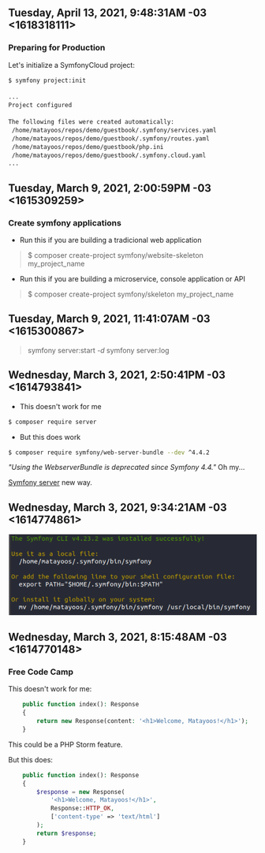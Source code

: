 ## Tuesday, April 13, 2021, 9:48:31AM -03 <1618318111>

### Preparing for Production

Let's initialize a SymfonyCloud project:

```bash
$ symfony project:init

...
Project configured

The following files were created automatically:
 /home/matayoos/repos/demo/guestbook/.symfony/services.yaml
 /home/matayoos/repos/demo/guestbook/.symfony/routes.yaml
 /home/matayoos/repos/demo/guestbook/php.ini
 /home/matayoos/repos/demo/guestbook/.symfony.cloud.yaml
...
```

## Tuesday, March 9, 2021, 2:00:59PM -03 <1615309259>

### Create symfony applications

- Run this if you are building a tradicional web application

> $ composer create-project symfony/website-skeleton my_project_name

- Run this if you are building a microservice, console application or API

> $ composer create-project symfony/skeleton my_project_name 


## Tuesday, March 9, 2021, 11:41:07AM -03 <1615300867>

> symfony server:start *-d*
> symfony server:log

## Wednesday, March 3, 2021, 2:50:41PM -03 <1614793841>

- This doesn't work for me

```bash
$ composer require server
```

- But this does work

```bash
$ composer require symfony/web-server-bundle --dev ^4.4.2
```

*"Using the WebserverBundle is deprecated since Symfony 4.4."* Oh my...

[Symfony server](https://symfony.com/doc/4.4/setup/symfony_server.html) new
way.

## Wednesday, March 3, 2021, 9:34:21AM -03 <1614774861>

![Symfony taugh me how do I execute(?) a script](imgs/symfonyCLIScript.png)

## Wednesday, March 3, 2021, 8:15:48AM -03 <1614770148>

### Free Code Camp

This doesn't work for me:

```php
    public function index(): Response
    {
        return new Response(content: '<h1>Welcome, Matayoos!</h1>');
    }
```
This could be a PHP Storm feature.

But this does:

```php
    public function index(): Response
    {
        $response = new Response(
            '<h1>Welcome, Matayoos!</h1>',
            Response::HTTP_OK,
            ['content-type' => 'text/html']
        );
        return $response;
    }
```
